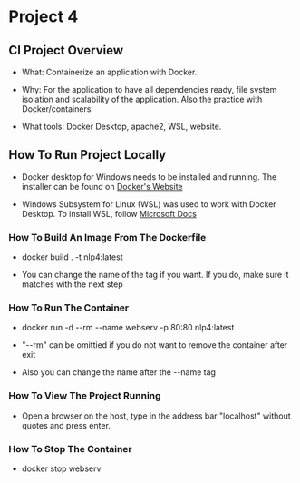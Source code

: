 # Project 4

## CI Project Overview
- What: Containerize an application with Docker.

- Why: For the application to have all dependencies ready, file system isolation and scalability of the application. Also the practice with Docker/containers.

- What tools: Docker Desktop, apache2, WSL, website.


## How To Run Project Locally
- Docker desktop for Windows needs to be installed and running. The installer can be found on [Docker's Website](https://www.docker.com/products/docker-desktop/)

- Windows Subsystem for Linux (WSL) was used to work with Docker Desktop. To install WSL, follow [Microsoft Docs](https://learn.microsoft.com/en-us/windows/wsl/install)


### How To Build An Image From The Dockerfile
- docker build . -t nlp4:latest

- You can change the name of the tag if you want. If you do, make sure it matches with the next step

### How To Run The Container
- docker run -d --rm --name webserv -p 80:80 nlp4:latest

- "--rm" can be omittied if you do not want to remove the container after exit 
- Also you can change the name after the --name tag

### How To View The Project Running
- Open a browser on the host, type in the address bar "localhost" without quotes and press enter.

### How To Stop The Container
- docker stop webserv




